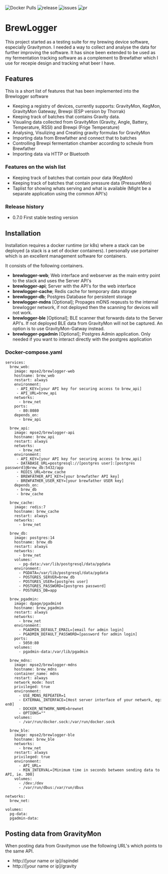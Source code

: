 ![Docker Pulls](https://img.shields.io/docker/pulls/mpse2/brewlogger-api)
![release](https://img.shields.io/github/v/release/mp-se/brewlogger?label=latest%20release)
![issues](https://img.shields.io/github/issues/mp-se/brewlogger)
![pr](https://img.shields.io/github/issues-pr/mp-se/brewlogger)

# BrewLogger

This project started as a testing suite for my brewing device software, especially Gravitymon. I needed a way to collect
and analyse the data for further improving the software. It has since been extended to be used as my fermentation tracking
software as a complement to Brewfather which I use for recepie design and tracking what beer I have.

## Features

This is a short list of features that has been implemented into the Brewlogger software

- Keeping a registry of devices, currently supports: GravityMon, KegMon, GravityMon Gateway, Brewpi (ESP version by Thorrak)
- Keeping track of batches that contains Gravity data.
- Visualing data collected from GravityMon (Gravity, Angle, Battery, Temperature, RSSI) and Brewpi (Frige Temperature)
- Analysing, Visulizing and Creating gravity formulas for GravityMon
- Importing data from Brewfather and connect that to batches
- Controlling Brewpi fermentation chamber according to scheule from Brewfather
- Importing data via HTTP or Bluetooth

### Features on the wish list

- Keeping track of batches that contain pour data (KegMon)
- Keeping track of batches that contain pressure data (PressureMon)
- Taplist for showing whats serving and what is available (Might be a separate application using the common API's)

### Release history

- 0.7.0 First stable testing version

## Installation

Installation requires a docker runtime (or k8s) where a stack can be deployed (a stack is a set of docker containers). I personally use portainer which is an excellent management software for containers.

It consists of the following containers.

- **brewlogger-web**; Web interface and webserver as the main entry point to the stack and uses the Server API's
- **brewlogger-api**; Server with the API's for the web interface
- **brewlogger-cache**; Redis cache for temporary data storage
- **brewlogger-db**; Postgres Database for persistent storage
- **brewlogger-mdns** [Optional]; Propages mDNS reqeusts to the internal brewlogger network, if not deployed then the scanning for devices will not work.
- **brewlogger-ble** [Optional]; BLE scanner that forwards data to the Server API's. If not deployed BLE data from GravityMon will not be captured. An option is to use GravityMon-Gatway instead.
- **brewlogger-pgadmin** [Optional]; Postgres Admin application. Only needed if you want to interact directly with the postgres application

### Docker-compose.yaml

```
services:
  brew_web:
    image: mpse2/brewlogger-web
    hostname: brew_web
    restart: always
    environment:
     - API_KEY=[your API key for securing access to brew_api]
     - API_URL=brew_api
    networks:
      - brew_net
    ports:
      - 80:8080
    depends_on:
      - brew_api

  brew_api:
    image: mpse2/brewlogger-api
    hostname: brew_api
    restart: always
    networks:
      - brew_net
    environment:
     - API_KEY=[your API key for securing access to brew_api]
     - DATABASE_URL=postgresql://[postgres user]:[postgres password]@brew_db:5432/app
     - REDIS_URL=brew_cache
     - BREWFATHER_API_KEY=[your brewfather API key]
     - BREWFATHER_USER_KEY=[your brewfather USER key]
    depends_on:
     - brew_db
     - brew_cache

  brew_cache:
    image: redis:7
    hostname: brew_cache
    restart: always
    networks:
      - brew_net

  brew_db:
    image: postgres:14
    hostname: brew_db
    restart: always
    networks:
      - brew_net
    volumes:
      - pg-data:/var/lib/postgresql/data/pgdata
    environment:
      - PGDATA=/var/lib/postgresql/data/pgdata
      - POSTGRES_SERVER=brew_db
      - POSTGRES_USER=[postgres user]
      - POSTGRES_PASSWORD=[postgres password]
      - POSTGRES_DB=app

  brew_pgadmin:
    image: dpage/pgadmin4
    hostname: brew_pgadmin
    restart: always
    networks:
      - brew_net
    environment:
      - PGADMIN_DEFAULT_EMAIL=[email for admin login]
      - PGADMIN_DEFAULT_PASSWORD=[password for admin login]
    ports:
      - 5050:80
    volumes:
      - pgadmin-data:/var/lib/pgadmin

  brew_mdns:
    image: mpse2/brewlogger-mdns
    hostname: brew_mdns
    container_name: mdns
    restart: always
    network_mode: host
    privileged: true
    environment:
      - USE_MDNS_REPEATER=1
      - EXTERNAL_INTERFACE=[Host server interface of your network, eg: en0]
      - DOCKER_NETWORK_NAME=brewnet
      - OPTIONS=""
    volumes:
      - /var/run/docker.sock:/var/run/docker.sock

  brew_ble:
    image: mpse2/brewlogger-ble
    hostname: brew_ble
    networks:
      - brew_net
    restart: always
    privileged: true
    environment:
      - API_URL=
      - MIN_INTERVAL=[Minimum time in seconds between sending data to API, ie. 300]
    volumes:
      - /dev:/dev
      - /var/run/dbus:/var/run/dbus

networks:
  brew_net:

volumes:
  pg-data:
  pgadmin-data:

```

## Posting data from GravityMon

When posting data from Gravitymon use the following URL's which points to the same API.

- http://[your name or ip]/ispindel
- http://[your name or ip]/gravity

